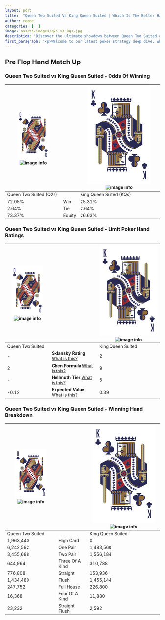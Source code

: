 ```yaml
---
layout: post
title:  "Queen Two Suited Vs King Queen Suited | Which Is The Better Hand In Poker? A Complete Guide"
author: reece
categories: [  ]
image: assets/images/q2s-vs-kqs.jpg
description: "Discover the ultimate showdown between Queen Two Suited and King Queen Suited in poker! Uncover the odds, strategies, and scenarios where one hand triumphs over the other. Get ready to up your poker game with this thrilling analysis."
first_paragraph: "<p>Welcome to our latest poker strategy deep dive, where we're pitting two distinct hands against each other in a high-stakes showdown: Queen Two Suited vs King Queen Suited.</p><p>In the dynamic world of poker, every decision counts, and knowing which hand holds the upper hand is key to your success at the table.</p><p>In this article, we'll dissect these two hands, explore the scenarios where one dominates the other, and equip you with the knowledge to make strategic choices that can tip the odds in your favor.</p><p>Get ready to unravel the intriguing dynamics of these poker hands and elevate your game to new heights.</p>"
---
```




[comment]: # (sp0)

## Pre Flop Hand Match Up

<div class="table hand-ratings" markdown="1"> 



### Queen Two Suited vs King Queen Suited - Odds Of Winning


    
| ![image info](assets/images/hand1/Q.png) ![image info](assets/images/hand1/2s.png) |  | ![image info](assets/images/hand2/K.png) ![image info](assets/images/hand2/Qs.png) |
| -------- | -------- | -------- |
| Queen Two Suited (Q2s) |  | King Queen Suited (KQs) |
| 72.05% | Win | 25.31% |
| 2.64% | Tie | 2.64% |
| 73.37% | Equity | 26.63% |




[comment]: # (sp1)



### Queen Two Suited vs King Queen Suited - Limit Poker Hand Ratings


    
| ![image info](assets/images/hand1/Q.png) ![image info](assets/images/hand1/2s.png) |  | ![image info](assets/images/hand2/K.png) ![image info](assets/images/hand2/Qs.png) |
| -------- | -------- | -------- |
| Queen Two Suited |  | King Queen Suited |
| - | **Sklansky Rating** [What is this?](/sklansky-rating-explained) | 2 |
| 2 | **Chen Formula** [What is this?](/chen-formula-explained) | 9 |
| - | **Hellmuth Tier** [What is this?](/Hellmuth-tier-explained) | 5 |
| -0.12 | **Expected Value** [What is this?](/expected-value-explained) | 0.39 |




[comment]: # (sp2)



### Queen Two Suited vs King Queen Suited - Winning Hand Breakdown


    
| ![image info](assets/images/hand1/Q.png) ![image info](assets/images/hand1/2s.png) |  | ![image info](assets/images/hand2/K.png) ![image info](assets/images/hand2/Qs.png) |
| -------- | -------- | -------- |
| Queen Two Suited |  | King Queen Suited |
| 1,963,440 | High Card | 0 |
| 6,242,592 | One Pair | 1,483,560 |
| 3,455,688 | Two Pair | 1,556,184 |
| 644,964 | Three Of A Kind | 310,788 |
| 776,808 | Straight | 153,936 |
| 1,434,480 | Flush | 1,455,144 |
| 247,752 | Full House | 226,800 |
| 16,368 | Four Of A Kind | 11,880 |
| 23,232 | Straight Flush | 2,592 |




[comment]: # (sp3)



</div>

[comment]: # (sp4)



[comment]: # (sp5)

